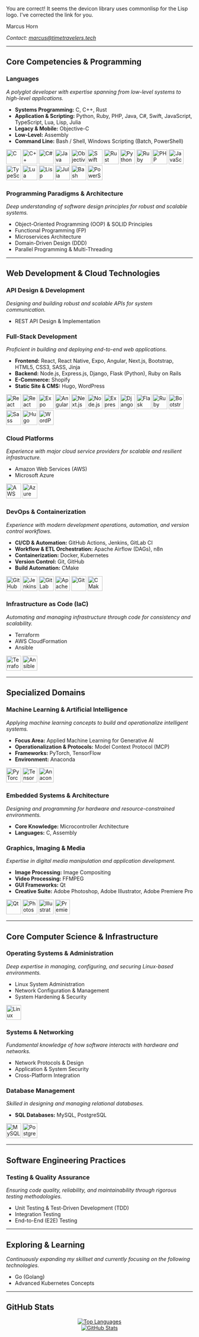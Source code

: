 You are correct! It seems the devicon library uses commonlisp for the Lisp logo. I've corrected the link for you.

Marcus Horn

<p><em>Contact: <a href="mailto:marcus@timetravelers.tech">marcus@timetravelers.tech</a></em></p>

<hr>

<h2>Core Competencies & Programming</h2>

<h3>Languages</h3>
<p><i>A polyglot developer with expertise spanning from low-level systems to high-level applications.</i></p>
<ul>
<li><strong>Systems Programming:</strong> C, C++, Rust</li>
<li><strong>Application & Scripting:</strong> Python, Ruby, PHP, Java, C#, Swift, JavaScript, TypeScript, Lua, Lisp, Julia</li>
<li><strong>Legacy & Mobile:</strong> Objective-C</li>
<li><strong>Low-Level:</strong> Assembly</li>
<li><strong>Command Line:</strong> Bash / Shell, Windows Scripting (Batch, PowerShell)</li>
</ul>
<p align="left">
<a href="https://www.cprogramming.com/" rel="nofollow"><img src="https://cdn.jsdelivr.net/gh/devicons/devicon@latest/icons/c/c-original.svg" alt="C" width="40" height="40"></a>
<a href="https://isocpp.org/std/the-standard" rel="nofollow"><img src="https://cdn.jsdelivr.net/gh/devicons/devicon@latest/icons/cplusplus/cplusplus-original.svg" alt="C++" width="40" height="40"></a>
<a href="https://learn.microsoft.com/en-us/dotnet/csharp/" rel="nofollow"><img src="https://cdn.jsdelivr.net/gh/devicons/devicon@latest/icons/csharp/csharp-original.svg" alt="C#" width="40" height="40"></a>
<a href="https://www.java.com" rel="nofollow"><img src="https://cdn.jsdelivr.net/gh/devicons/devicon@latest/icons/java/java-original.svg" alt="Java" width="40" height="40"></a>
<a href="https://developer.apple.com/library/archive/documentation/Cocoa/Conceptual/ProgrammingWithObjectiveC" rel="nofollow"><img src="https://cdn.jsdelivr.net/gh/devicons/devicon@latest/icons/objectivec/objectivec-plain.svg" alt="Objective C" width="40" height="40"></a>
<a href="https://www.swift.org" rel="nofollow"><img src="https://cdn.jsdelivr.net/gh/devicons/devicon@latest/icons/swift/swift-original.svg" alt="Swift" width="40" height="40"></a>
<a href="https://www.rust-lang.org" rel="nofollow"><img src="https://cdn.jsdelivr.net/gh/devicons/devicon@latest/icons/rust/rust-original.svg" alt="Rust" width="40" height="40"></a>
<a href="https://www.python.org" rel="nofollow"><img src="https://cdn.jsdelivr.net/gh/devicons/devicon@latest/icons/python/python-original.svg" alt="Python" width="40" height="40"></a>
<a href="https://www.ruby-lang.org" rel="nofollow"><img src="https://cdn.jsdelivr.net/gh/devicons/devicon@latest/icons/ruby/ruby-original.svg" alt="Ruby" width="40" height="40"></a>
<a href="https://www.php.net" rel="nofollow"><img src="https://cdn.jsdelivr.net/gh/devicons/devicon@latest/icons/php/php-original.svg" alt="PHP" width="40" height="40"></a>
<a href="https://www.w3schools.com/js/" rel="nofollow"><img src="https://cdn.jsdelivr.net/gh/devicons/devicon@latest/icons/javascript/javascript-original.svg" alt="JavaScript" width="40" height="40"></a>
<a href="https://www.typescriptlang.org/" rel="nofollow"><img src="https://cdn.jsdelivr.net/gh/devicons/devicon@latest/icons/typescript/typescript-original.svg" alt="TypeScript" width="40" height="40"></a>
<a href="https://www.lua.org/" rel="nofollow"><img src="https://cdn.jsdelivr.net/gh/devicons/devicon@latest/icons/lua/lua-original.svg" alt="Lua" width="40" height="40"></a>
<a href="https://lisp-lang.org/" rel="nofollow"><img src="https://cdn.jsdelivr.net/gh/devicons/devicon@latest/icons/commonlisp/commonlisp-original.svg" alt="Lisp" width="40" height="40"></a>
<a href="https://julialang.org/" rel="nofollow"><img src="https://cdn.jsdelivr.net/gh/devicons/devicon@latest/icons/julia/julia-original.svg" alt="Julia" width="40" height="40"></a>
<a href="https://www.gnu.org/software/bash/" rel="nofollow"><img src="https://cdn.jsdelivr.net/gh/devicons/devicon@latest/icons/bash/bash-original.svg" alt="Bash" width="40" height="40"></a>
<a href="https://learn.microsoft.com/en-us/powershell/" rel="nofollow"><img src="https://cdn.jsdelivr.net/gh/devicons/devicon@latest/icons/powershell/powershell-original.svg" alt="PowerShell" width="40" height="40"></a>
</p>

<h3>Programming Paradigms & Architecture</h3>
<p><i>Deep understanding of software design principles for robust and scalable systems.</i></p>
<ul>
<li>Object-Oriented Programming (OOP) & SOLID Principles</li>
<li>Functional Programming (FP)</li>
<li>Microservices Architecture</li>
<li>Domain-Driven Design (DDD)</li>
<li>Parallel Programming & Multi-Threading</li>
</ul>

<hr>

<h2>Web Development & Cloud Technologies</h2>

<h3>API Design & Development</h3>
<p><i>Designing and building robust and scalable APIs for system communication.</i></p>
<ul>
<li>REST API Design & Implementation</li>
</ul>

<h3>Full-Stack Development</h3>
<p><i>Proficient in building and deploying end-to-end web applications.</i></p>
<ul>
<li><strong>Frontend:</strong> React, React Native, Expo, Angular, Next.js, Bootstrap, HTML5, CSS3, SASS, Jinja</li>
<li><strong>Backend:</strong> Node.js, Express.js, Django, Flask (Python), Ruby on Rails</li>
<li><strong>E-Commerce:</strong> Shopify</li>
<li><strong>Static Site & CMS:</strong> Hugo, WordPress</li>
</ul>
<p align="left">
<a href="https://react.dev/" rel="nofollow"><img src="https://cdn.jsdelivr.net/gh/devicons/devicon@latest/icons/react/react-original-wordmark.svg" alt="React" width="40" height="40"></a>
<a href="https://reactnative.dev/" rel="nofollow"><img src="https://cdn.jsdelivr.net/gh/devicons/devicon@latest/icons/react/react-original.svg" alt="React Native" width="40" height="40"></a>
<a href="https://expo.dev/" rel="nofollow"><img src="https://cdn.jsdelivr.net/gh/devicons/devicon@latest/icons/expo/expo-original.svg" alt="Expo" width="40" height="40"></a>
<a href="https://angular.io" rel="nofollow"><img src="https://cdn.jsdelivr.net/gh/devicons/devicon@latest/icons/angular/angular-original.svg" alt="Angular" width="40" height="40"></a>
<a href="https://nextjs.org/" rel="nofollow"><img src="https://cdn.jsdelivr.net/gh/devicons/devicon@latest/icons/nextjs/nextjs-original.svg" alt="Next.js" width="40" height="40"></a>
<a href="https://nodejs.org" rel="nofollow"><img src="https://cdn.jsdelivr.net/gh/devicons/devicon@latest/icons/nodejs/nodejs-original-wordmark.svg" alt="Node.js" width="40" height="40"></a>
<a href="https://expressjs.com" rel="nofollow"><img src="https://cdn.jsdelivr.net/gh/devicons/devicon@latest/icons/express/express-original.svg" alt="Express.js" width="40" height="40"></a>
<a href="https://www.djangoproject.com/" rel="nofollow"><img src="https://cdn.jsdelivr.net/gh/devicons/devicon@latest/icons/django/django-plain.svg" alt="Django" width="40" height="40"></a>
<a href="https://flask.palletsprojects.com/" rel="nofollow"><img src="https://cdn.jsdelivr.net/gh/devicons/devicon@latest/icons/flask/flask-original.svg" alt="Flask" width="40" height="40"></a>
<a href="https://rubyonrails.org" rel="nofollow"><img src="https://cdn.jsdelivr.net/gh/devicons/devicon@latest/icons/rails/rails-original-wordmark.svg" alt="Ruby on Rails" width="40" height="40"></a>
<a href="https://getbootstrap.com/" rel="nofollow"><img src="https://cdn.jsdelivr.net/gh/devicons/devicon@latest/icons/bootstrap/bootstrap-original-wordmark.svg" alt="Bootstrap" width="40" height="40"></a>
<a href="https://sass-lang.com/" rel="nofollow"><img src="https://cdn.jsdelivr.net/gh/devicons/devicon@latest/icons/sass/sass-original.svg" alt="Sass" width="40" height="40"></a>
<a href="https://gohugo.io" rel="nofollow"><img src="https://cdn.jsdelivr.net/gh/devicons/devicon@latest/icons/hugo/hugo-original.svg" alt="Hugo" width="40" height="40"></a>
<a href="https://wordpress.com/" rel="nofollow"><img src="https://cdn.jsdelivr.net/gh/devicons/devicon@latest/icons/wordpress/wordpress-original.svg" alt="WordPress" width="40" height="40"></a>
</p>

<h3>Cloud Platforms</h3>
<p><i>Experience with major cloud service providers for scalable and resilient infrastructure.</i></p>
<ul>
<li>Amazon Web Services (AWS)</li>
<li>Microsoft Azure</li>
</ul>
<p align="left">
<a href="https://aws.amazon.com" rel="nofollow"><img src="https://cdn.jsdelivr.net/gh/devicons/devicon@latest/icons/amazonwebservices/amazonwebservices-original-wordmark.svg" alt="AWS" width="40" height="40"></a>
<a href="https://azure.microsoft.com" rel="nofollow"><img src="https://cdn.jsdelivr.net/gh/devicons/devicon@latest/icons/azure/azure-original.svg" alt="Azure" width="40" height="40"></a>
</p>

<h3>DevOps & Containerization</h3>
<p><i>Experience with modern development operations, automation, and version control workflows.</i></p>
<ul>
<li><strong>CI/CD & Automation:</strong> GitHub Actions, Jenkins, GitLab CI</li>
<li><strong>Workflow & ETL Orchestration:</strong> Apache Airflow (DAGs), n8n</li>
<li><strong>Containerization:</strong> Docker, Kubernetes</li>
<li><strong>Version Control:</strong> Git, GitHub</li>
<li><strong>Build Automation:</strong> CMake</li>
</ul>
<p align="left">
<a href="https://github.com/features/actions" rel="nofollow"><img src="https://cdn.jsdelivr.net/gh/devicons/devicon@latest/icons/githubactions/githubactions-original.svg" alt="GitHub Actions" width="40" height="40"></a>
<a href="https://www.jenkins.io" rel="nofollow"><img src="https://cdn.jsdelivr.net/gh/devicons/devicon@latest/icons/jenkins/jenkins-original.svg" alt="Jenkins" width="40" height="40"></a>
<a href="https://about.gitlab.com/" rel="nofollow"><img src="https://cdn.jsdelivr.net/gh/devicons/devicon@latest/icons/gitlab/gitlab-original.svg" alt="GitLab" width="40" height="40"></a>
<a href="https://airflow.apache.org/" rel="nofollow"><img src="https://cdn.jsdelivr.net/gh/devicons/devicon@latest/icons/apacheairflow/apacheairflow-original.svg" alt="Apache Airflow" width="40" height="40"></a>
<a href="https://git-scm.com/" rel="nofollow"><img src="https://cdn.jsdelivr.net/gh/devicons/devicon@latest/icons/git/git-original.svg" alt="Git" width="40" height="40"></a>
<a href="https://cmake.org/" rel="nofollow"><img src="https://cdn.jsdelivr.net/gh/devicons/devicon@latest/icons/cmake/cmake-original.svg" alt="CMake" width="40" height="40"></a>
</p>

<h3>Infrastructure as Code (IaC)</h3>
<p><i>Automating and managing infrastructure through code for consistency and scalability.</i></p>
<ul>
<li>Terraform</li>
<li>AWS CloudFormation</li>
<li>Ansible</li>
</ul>
<p align="left">
<a href="https://www.terraform.io/" rel="nofollow"><img src="https://cdn.jsdelivr.net/gh/devicons/devicon@latest/icons/terraform/terraform-original.svg" alt="Terraform" width="40" height="40"></a>
<a href="https://www.ansible.com/" rel="nofollow"><img src="https://cdn.jsdelivr.net/gh/devicons/devicon@latest/icons/ansible/ansible-original.svg" alt="Ansible" width="40" height="40"></a>
</p>

<hr>

<h2>Specialized Domains</h2>

<h3>Machine Learning & Artificial Intelligence</h3>
<p><i>Applying machine learning concepts to build and operationalize intelligent systems.</i></p>
<ul>
<li><strong>Focus Area:</strong> Applied Machine Learning for Generative AI</li>
<li><strong>Operationalization & Protocols:</strong> Model Context Protocol (MCP)</li>
<li><strong>Frameworks:</strong> PyTorch, TensorFlow</li>
<li><strong>Environment:</strong> Anaconda</li>
</ul>
<p align="left">
<a href="https://pytorch.org/" rel="nofollow"><img src="https://cdn.jsdelivr.net/gh/devicons/devicon@latest/icons/pytorch/pytorch-original.svg" alt="PyTorch" width="40" height="40"></a>
<a href="https://www.tensorflow.org" rel="nofollow"><img src="https://cdn.jsdelivr.net/gh/devicons/devicon@latest/icons/tensorflow/tensorflow-original.svg" alt="TensorFlow" width="40" height="40"></a>
<a href="https://www.anaconda.com" rel="nofollow"><img src="https://cdn.jsdelivr.net/gh/devicons/devicon@latest/icons/anaconda/anaconda-original-wordmark.svg" alt="Anaconda" width="40" height="40"></a>
</p>

<h3>Embedded Systems & Architecture</h3>
<p><i>Designing and programming for hardware and resource-constrained environments.</i></p>
<ul>
<li><strong>Core Knowledge:</strong> Microcontroller Architecture</li>
<li><strong>Languages:</strong> C, Assembly</li>
</ul>

<h3>Graphics, Imaging & Media</h3>
<p><i>Expertise in digital media manipulation and application development.</i></p>
<ul>
<li><strong>Image Processing:</strong> Image Compositing</li>
<li><strong>Video Processing:</strong> FFMPEG</li>
<li><strong>GUI Frameworks:</strong> Qt</li>
<li><strong>Creative Suite:</strong> Adobe Photoshop, Adobe Illustrator, Adobe Premiere Pro</li>
</ul>
<p align="left">
<a href="https://www.qt.io/" rel="nofollow"><img src="https://cdn.jsdelivr.net/gh/devicons/devicon@latest/icons/qt/qt-original.svg" alt="Qt" width="40" height="40"></a>
<a href="https://www.photoshop.com/en" rel="nofollow"><img src="https://cdn.jsdelivr.net/gh/devicons/devicon@latest/icons/photoshop/photoshop-plain.svg" alt="Photoshop" width="40" height="40"></a>
<a href="https://www.illustrator.com/en" rel="nofollow"><img src="https://cdn.jsdelivr.net/gh/devicons/devicon@latest/icons/illustrator/illustrator-plain.svg" alt="Illustrator" width="40" height="40"></a>
<a href="https://www.premierepro.com/en" rel="nofollow"><img src="https://cdn.jsdelivr.net/gh/devicons/devicon@latest/icons/premierepro/premierepro-plain.svg" alt="Premiere Pro" width="40" height="40"></a>
</p>

<hr>

<h2>Core Computer Science & Infrastructure</h2>

<h3>Operating Systems & Administration</h3>
<p><i>Deep expertise in managing, configuring, and securing Linux-based environments.</i></p>
<ul>
<li>Linux System Administration</li>
<li>Network Configuration & Management</li>
<li>System Hardening & Security</li>
</ul>
<p align="left">
<a href="https://www.linux.org/" rel="nofollow"><img src="https://cdn.jsdelivr.net/gh/devicons/devicon@latest/icons/linux/linux-original.svg" alt="Linux" width="40" height="40"></a>
</p>

<h3>Systems & Networking</h3>
<p><i>Fundamental knowledge of how software interacts with hardware and networks.</i></p>
<ul>
<li>Network Protocols & Design</li>
<li>Application & System Security</li>
<li>Cross-Platform Integration</li>
</ul>

<h3>Database Management</h3>
<p><i>Skilled in designing and managing relational databases.</i></p>
<ul>
<li><strong>SQL Databases:</strong> MySQL, PostgreSQL</li>
</ul>
<p align="left">
<a href="https://www.mysql.com/" rel="nofollow"><img src="https://cdn.jsdelivr.net/gh/devicons/devicon@latest/icons/mysql/mysql-original-wordmark.svg" alt="MySQL" width="40" height="40"></a>
<a href="https://www.postgresql.org" rel="nofollow"><img src="https://cdn.jsdelivr.net/gh/devicons/devicon@latest/icons/postgresql/postgresql-original-wordmark.svg" alt="PostgreSQL" width="40" height="40"></a>
</p>

<hr>

<h2>Software Engineering Practices</h2>
<h3>Testing & Quality Assurance</h3>
<p><i>Ensuring code quality, reliability, and maintainability through rigorous testing methodologies.</i></p>
<ul>
<li>Unit Testing & Test-Driven Development (TDD)</li>
<li>Integration Testing</li>
<li>End-to-End (E2E) Testing</li>
</ul>

<hr>

<h2>Exploring & Learning</h2>
<p><i>Continuously expanding my skillset and currently focusing on the following technologies.</i></p>
<ul>
<li>Go (Golang)</li>
<li>Advanced Kubernetes Concepts</li>
</ul>

<hr>

<h2>GitHub Stats</h2>
<p align="center">
<a href="https://github.com/muvo4k">
<img src="https://github-readme-stats.vercel.app/api/top-langs?username=muvo4k&show_icons=true&locale=en&layout=compact&langs_count=10&theme=dark" alt="Top Languages">
</a>
<br>
<a href="https://github.com/muvo4k">
<img src="https://github-readme-stats.vercel.app/api?username=muvo4k&show_icons=true&locale=en&theme=dark" alt="GitHub Stats">
</a>
</p>

